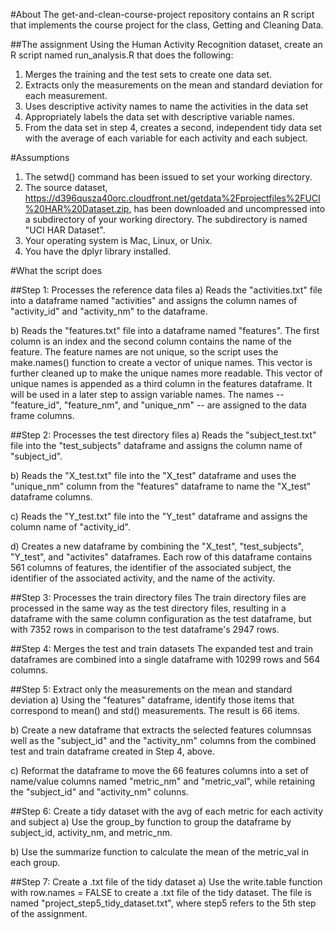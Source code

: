 #About
The get-and-clean-course-project repository contains an R script that implements the course project for the class, Getting and Cleaning Data.

##The assignment
Using the Human Activity Recognition dataset, create an R script named run_analysis.R that does the following:
1. Merges the training and the test sets to create one data set.
2. Extracts only the measurements on the mean and standard deviation for each measurement. 
3. Uses descriptive activity names to name the activities in the data set
4. Appropriately labels the data set with descriptive variable names. 
5. From the data set in step 4, creates a second, independent tidy data set with the average of each variable for each activity and each subject.

#Assumptions
1. The setwd() command has been issued to set your working directory.
2. The source dataset, https://d396qusza40orc.cloudfront.net/getdata%2Fprojectfiles%2FUCI%20HAR%20Dataset.zip, has been downloaded and uncompressed into a subdirectory of your working directory.  The subdirectory is named "UCI HAR Dataset".
3. Your operating system is Mac, Linux, or Unix.
4. You have the dplyr library installed.


#What the script does

##Step 1: Processes the reference data files
a)  Reads the "activities.txt" file into a dataframe named "activities" and assigns the column names of "activity_id" and "activity_nm" to the dataframe.

b)  Reads the "features.txt" file into a dataframe named "features". The first column is an index and the second column contains the name of the feature.  The feature names are not unique, so the script uses the make.names() function to create a vector of unique names.  This vector is further cleaned up to make the unique names more readable.  This vector of unique names is appended as a third column in the features dataframe. It will be used in a later step to assign variable names. The names -- "feature_id", "feature_nm", and "unique_nm" -- are assigned to the data frame columns.

##Step 2: Processes the test directory files
a)  Reads the "subject_test.txt" file into the "test_subjects" dataframe and assigns the column name of "subject_id".

b)  Reads the "X_test.txt" file into the "X_test" dataframe and uses the "unique_nm" column from the "features" dataframe to name the "X_test" dataframe columns.

c)  Reads the "Y_test.txt" file into the "Y_test" dataframe and assigns the column name of "activity_id".

d)  Creates a new dataframe by combining the "X_test", "test_subjects", "Y_test", and "activites" dataframes.  Each row of this dataframe contains 561 columns of features, the identifier of the associated subject, the identifier of the associated activity, and the name of the activity.

##Step 3: Processes the train directory files
The train directory files are processed in the same way as the test directory files, resulting in a dataframe with the same column configuration as the test dataframe, but with 7352 rows in comparison to the test dataframe's 2947 rows.

##Step 4: Merges the test and train datasets
The expanded test and train dataframes are combined into a single dataframe with 10299 rows and 564 columns.

##Step 5: Extract only the measurements on the mean and standard deviation
a)  Using the "features" dataframe, identify those items that correspond to mean() and std() measurements.  The result is 66 items.

b)  Create a new dataframe that extracts the selected features columnsas well as the "subject_id" and the "activity_nm" columns from the combined test and train dataframe created in Step 4, above.

c)  Reformat the dataframe to move the 66 features columns into a set of name/value columns named "metric_nm" and "metric_val", while retaining the "subject_id" and "activity_nm" colunns.

##Step 6: Create a tidy dataset with the avg of each metric for each activity and subject
a)  Use the group_by function to group the dataframe by subject_id, activity_nm, and metric_nm.

b)  Use the summarize function to calculate the mean of the metric_val in each group.

##Step 7: Create a .txt file of the tidy dataset
a)  Use the write.table function with row.names = FALSE to create a .txt file of the tidy dataset.  The file is named "project_step5_tidy_dataset.txt", where step5 refers to the 5th step of the assignment.
